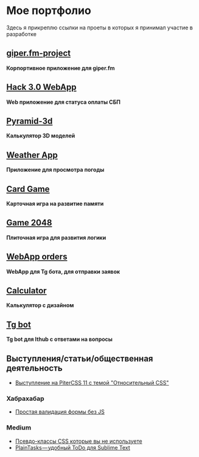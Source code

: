 # Мое портфолио

Здесь я прикреплю ссылки на проеты в которых я принимал участие в разработке

## [giper.fm-project](https://github.com/CeYn97/Giper.fm-project)
**Корпортивное приложение для giper.fm**

## [Hack 3.0 WebApp](https://github.com/CeYn97/Web-app_Hackaton)
**Web приложение для статуса оплаты СБП**

## [Pyramid-3d](https://github.com/daslef/pyramid3d-frontend)
**Калькулятор 3D моделей**

## [Weather App](https://github.com/CeYn97/Weather-app)
**Приложение для просмотра погоды**

## [Card Game](https://github.com/CeYn97/cardGameFinal)
**Карточная игра на развитие памяти**

## [Game 2048](https://github.com/CeYn97/Game2048)
**Плиточная игра для развития логики**

## [WebApp orders](https://github.com/CeYn97/SubmitOrder)
**WebApp для Tg бота, для отправки заявок**

## [Calculator](https://github.com/CeYn97/Cull)
**Калькулятор с дизайном**

## [Tg bot](https://github.com/CeYn97/IThub-tgbot)
**Tg bot для Ithub с ответами на вопросы**



## Выступления/статьи/общественная деятельность
* [Выступление на PiterCSS 11 с темой "Относительный CSS"](https://www.youtube.com/watch?v=xdhPX2llDeg)
### Хабрахабар
* [Простая валидация формы без JS](https://habrahabr.ru/post/332804/)
### Medium
* [Псевдо-классы CSS которые вы не используете](https://medium.com/@vUdav/pseudo-class-css-caa2c6737b63)
* [PlainTasks — удобный ToDo для Sublime Text](https://medium.com/@vUdav/plaintasks-todo-sublime-text-76e369133830)

